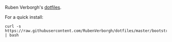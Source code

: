 Ruben Verborgh's [dotfiles](http://dotfiles.github.com/).

For a quick install:
```
curl -s https://raw.githubusercontent.com/RubenVerborgh/dotfiles/master/bootstrap | bash
```

